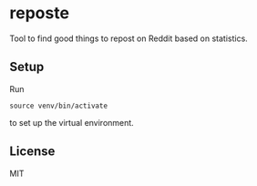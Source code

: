 reposte
=======

Tool to find good things to repost on Reddit based on statistics.

## Setup

Run

```
source venv/bin/activate
```

to set up the virtual environment.

## License
MIT
